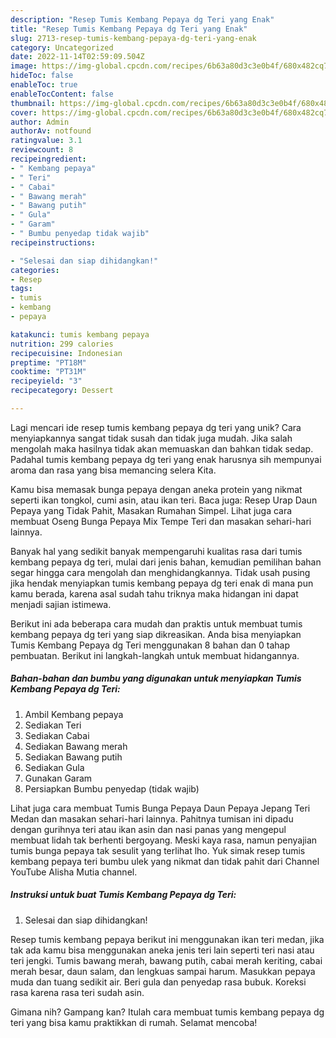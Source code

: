 ```yaml
---
description: "Resep Tumis Kembang Pepaya dg Teri yang Enak"
title: "Resep Tumis Kembang Pepaya dg Teri yang Enak"
slug: 2713-resep-tumis-kembang-pepaya-dg-teri-yang-enak
category: Uncategorized
date: 2022-11-14T02:59:09.504Z
image: https://img-global.cpcdn.com/recipes/6b63a80d3c3e0b4f/680x482cq70/tumis-kembang-pepaya-dg-teri-foto-resep-utama.jpg
hideToc: false
enableToc: true
enableTocContent: false
thumbnail: https://img-global.cpcdn.com/recipes/6b63a80d3c3e0b4f/680x482cq70/tumis-kembang-pepaya-dg-teri-foto-resep-utama.jpg
cover: https://img-global.cpcdn.com/recipes/6b63a80d3c3e0b4f/680x482cq70/tumis-kembang-pepaya-dg-teri-foto-resep-utama.jpg
author: Admin
authorAv: notfound
ratingvalue: 3.1
reviewcount: 8
recipeingredient:
- " Kembang pepaya"
- " Teri"
- " Cabai"
- " Bawang merah"
- " Bawang putih"
- " Gula"
- " Garam"
- " Bumbu penyedap tidak wajib"
recipeinstructions:

- "Selesai dan siap dihidangkan!"
categories:
- Resep
tags:
- tumis
- kembang
- pepaya

katakunci: tumis kembang pepaya 
nutrition: 299 calories
recipecuisine: Indonesian
preptime: "PT18M"
cooktime: "PT31M"
recipeyield: "3"
recipecategory: Dessert

---
```





Lagi mencari ide resep tumis kembang pepaya dg teri yang unik? Cara menyiapkannya sangat tidak susah dan tidak juga mudah. Jika salah mengolah maka hasilnya tidak akan memuaskan dan bahkan tidak sedap. Padahal tumis kembang pepaya dg teri yang enak harusnya sih mempunyai aroma dan rasa yang bisa memancing selera Kita.





Kamu bisa memasak bunga pepaya dengan aneka protein yang nikmat seperti ikan tongkol, cumi asin, atau ikan teri. Baca juga: Resep Urap Daun Pepaya yang Tidak Pahit, Masakan Rumahan Simpel. Lihat juga cara membuat Oseng Bunga Pepaya Mix Tempe Teri dan masakan sehari-hari lainnya.

Banyak hal yang sedikit banyak mempengaruhi kualitas rasa dari tumis kembang pepaya dg teri, mulai dari jenis bahan, kemudian pemilihan bahan segar hingga cara mengolah dan menghidangkannya. Tidak usah pusing jika hendak menyiapkan tumis kembang pepaya dg teri enak di mana pun kamu berada, karena asal sudah tahu triknya maka hidangan ini dapat menjadi sajian istimewa.






Berikut ini ada beberapa cara mudah dan praktis untuk membuat tumis kembang pepaya dg teri yang siap dikreasikan. Anda bisa menyiapkan Tumis Kembang Pepaya dg Teri menggunakan 8 bahan dan 0 tahap pembuatan. Berikut ini langkah-langkah untuk membuat hidangannya.

<!--inarticleads1-->

##### Bahan-bahan dan bumbu yang digunakan untuk menyiapkan Tumis Kembang Pepaya dg Teri:

1. Ambil  Kembang pepaya
1. Sediakan  Teri
1. Sediakan  Cabai
1. Sediakan  Bawang merah
1. Sediakan  Bawang putih
1. Sediakan  Gula
1. Gunakan  Garam
1. Persiapkan  Bumbu penyedap (tidak wajib)


Lihat juga cara membuat Tumis Bunga Pepaya Daun Pepaya Jepang Teri Medan dan masakan sehari-hari lainnya. Pahitnya tumisan ini dipadu dengan gurihnya teri atau ikan asin dan nasi panas yang mengepul membuat lidah tak berhenti bergoyang. Meski kaya rasa, namun penyajian tumis bunga pepaya tak sesulit yang terlihat lho. Yuk simak resep tumis kembang pepaya teri bumbu ulek yang nikmat dan tidak pahit dari Channel YouTube Alisha Mutia channel. 

<!--inarticleads2-->

##### Instruksi untuk buat Tumis Kembang Pepaya dg Teri:


1. Selesai dan siap dihidangkan!

Resep tumis kembang pepaya berikut ini menggunakan ikan teri medan, jika tak ada kamu bisa menggunakan aneka jenis teri lain seperti teri nasi atau teri jengki. Tumis bawang merah, bawang putih, cabai merah keriting, cabai merah besar, daun salam, dan lengkuas sampai harum. Masukkan pepaya muda dan tuang sedikit air. Beri gula dan penyedap rasa bubuk. Koreksi rasa karena rasa teri sudah asin. 

Gimana nih? Gampang kan? Itulah cara membuat tumis kembang pepaya dg teri yang bisa kamu praktikkan di rumah. Selamat mencoba!
